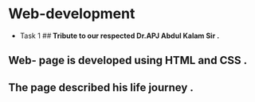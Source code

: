# Web-development
* Task 1
##<b>  Tribute to our respected Dr.APJ Abdul Kalam Sir .</b>
 ## <b>  Web- page is developed using HTML and CSS . </b>
 ## <b>  The page described his life journey . </b>
